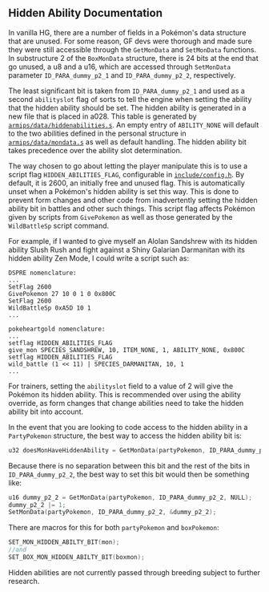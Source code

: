 ## Hidden Ability Documentation

In vanilla HG, there are a number of fields in a Pokémon's data structure that are unused.  For some reason, GF devs were thorough and made sure they were still accessible through the ``GetMonData`` and ``SetMonData`` functions.
In substructure 2 of the ``BoxMonData`` structure, there is 24 bits at the end that go unused, a u8 and a u16, which are accessed through ``SetMonData`` parameter ``ID_PARA_dummy_p2_1`` and ``ID_PARA_dummy_p2_2``, respectively.

The least significant bit is taken from ``ID_PARA_dummy_p2_1`` and used as a second ``abilityslot`` flag of sorts to tell the engine when setting the ability that the hidden ability should be set.
The hidden ability is generated in a new file that is placed in a028.  This table is generated by [``armips/data/hiddenabilities.s``](https://github.com/BluRosie/hg-engine/blob/main/armips/data/hiddenabilities.s).  An empty entry of ``ABILITY_NONE`` will default to the two abilities defined in the personal structure in [``armips/data/mondata.s``](https://github.com/BluRosie/hg-engine/blob/main/armips/data/mondata.s) as well as default handling.
The hidden ability bit takes precedence over the ability slot determination.

The way chosen to go about letting the player manipulate this is to use a script flag `HIDDEN_ABILITIES_FLAG`, configurable in [``include/config.h``](https://github.com/BluRosie/hg-engine/blob/main/include/config.h).  By default, it is 2600, an initially free and unused flag.  This is automatically unset when a Pokémon's hidden ability is set this way.  This is done to prevent form changes and other code from inadvertently setting the hidden ability bit in battles and other such things.  This script flag affects Pokémon given by scripts from ``GivePokemon`` as well as those generated by the ``WildBattleSp`` script command.

For example, if I wanted to give myself an Alolan Sandshrew with its hidden ability Slush Rush and fight against a Shiny Galarian Darmanitan with its hidden ability Zen Mode, I could write a script such as:

```
DSPRE nomenclature:
...
SetFlag 2600
GivePokemon 27 10 0 1 0 0x800C
SetFlag 2600
WildBattleSp 0xA5D 10 1
...

pokeheartgold nomenclature:
...
setflag HIDDEN_ABILITIES_FLAG
give_mon SPECIES_SANDSHREW, 10, ITEM_NONE, 1, ABILITY_NONE, 0x800C
setflag HIDDEN_ABILITIES_FLAG
wild_battle (1 << 11) | SPECIES_DARMANITAN, 10, 1
...
```

For trainers, setting the ``abilityslot`` field to a value of 2 will give the Pokémon its hidden ability.  This is recommended over using the ability override, as form changes that change abilities need to take the hidden ability bit into account.

In the event that you are looking to code access to the hidden ability in a ``PartyPokemon`` structure, the best way to access the hidden ability bit is:

```c
u32 doesMonHaveHiddenAbility = GetMonData(partyPokemon, ID_PARA_dummy_p2_2, NULL) & 1;
```

Because there is no separation between this bit and the rest of the bits in ``ID_PARA_dummy_p2_2``, the best way to set this bit would then be something like:

```c
u16 dummy_p2_2 = GetMonData(partyPokemon, ID_PARA_dummy_p2_2, NULL);
dummy_p2_2 |= 1;
SetMonData(partyPokemon, ID_PARA_dummy_p2_2, &dummy_p2_2);
```

There are macros for this for both ``partyPokemon`` and ``boxPokemon``:
```c
SET_MON_HIDDEN_ABILTY_BIT(mon);
//and
SET_BOX_MON_HIDDEN_ABILTY_BIT(boxmon);
```
Hidden abilities are not currently passed through breeding subject to further research.
